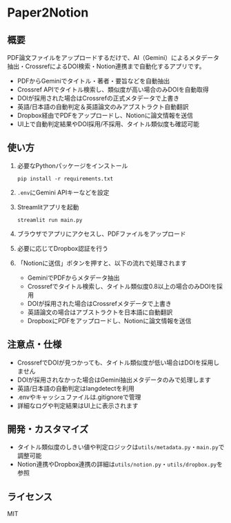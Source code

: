 # Paper2Notion

## 概要
PDF論文ファイルをアップロードするだけで、AI（Gemini）によるメタデータ抽出・CrossrefによるDOI検索・Notion連携まで自動化するアプリです。

- PDFからGeminiでタイトル・著者・要旨などを自動抽出
- Crossref APIでタイトル検索し、類似度が高い場合のみDOIを自動取得
- DOIが採用された場合はCrossrefの正式メタデータで上書き
- 英語/日本語の自動判定＆英語論文のみアブストラクト自動翻訳
- Dropbox経由でPDFをアップロードし、Notionに論文情報を送信
- UI上で自動判定結果やDOI採用/不採用、タイトル類似度も確認可能

## 使い方

1. 必要なPythonパッケージをインストール
    ```
    pip install -r requirements.txt
    ```

2. `.env`にGemini APIキーなどを設定

3. Streamlitアプリを起動
    ```
    streamlit run main.py
    ```

4. ブラウザでアプリにアクセスし、PDFファイルをアップロード

5. 必要に応じてDropbox認証を行う

6. 「Notionに送信」ボタンを押すと、以下の流れで処理されます
    - GeminiでPDFからメタデータ抽出
    - Crossrefでタイトル検索し、タイトル類似度0.8以上の場合のみDOIを採用
    - DOIが採用された場合はCrossrefメタデータで上書き
    - 英語論文の場合はアブストラクトを日本語に自動翻訳
    - DropboxにPDFをアップロードし、Notionに論文情報を送信

## 注意点・仕様

- CrossrefでDOIが見つかっても、タイトル類似度が低い場合はDOIを採用しません
- DOIが採用されなかった場合はGemini抽出メタデータのみで処理します
- 英語/日本語の自動判定はlangdetectを利用
- .envやキャッシュファイルは.gitignoreで管理
- 詳細なログや判定結果はUI上に表示されます

## 開発・カスタマイズ

- タイトル類似度のしきい値や判定ロジックは`utils/metadata.py`・`main.py`で調整可能
- Notion連携やDropbox連携の詳細は`utils/notion.py`・`utils/dropbox.py`を参照

## ライセンス
MIT
